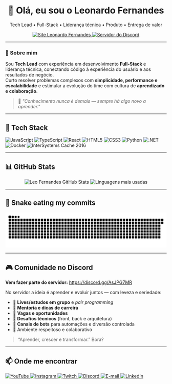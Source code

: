 <!-- Banner / Header -->
<h1 align="center">👋 Olá, eu sou o <strong>Leonardo Fernandes</strong></h1>
<p align="center">
  Tech Lead • Full-Stack • Liderança técnica • Produto • Entrega de valor
</p>

<p align="center">
  <a href="https://leofernandes.com.br" target="_blank">
    <img src="https://img.shields.io/badge/Acessar%20meu%20site-000?style=for-the-badge&logo=google-chrome&logoColor=white" alt="Site Leonardo Fernandes" />
  </a>
  <a href="https://discord.gg/AsJPG7MR" target="_blank">
    <img src="https://img.shields.io/badge/Comunidade%20no%20Discord-5865F2?style=for-the-badge&logo=discord&logoColor=white" alt="Servidor do Discord" />
  </a>
</p>

---

### 🚀 Sobre mim
Sou **Tech Lead** com experiência em desenvolvimento **Full-Stack** e liderança técnica, conectando código à experiência do usuário e aos resultados de negócio.  
Curto resolver problemas complexos com **simplicidade, performance e escalabilidade** e estimular a evolução do time com cultura de **aprendizado e colaboração**.

> 🧠 *"Conhecimento nunca é demais — sempre há algo novo a aprender."*

---

## 🧰 Tech Stack
<p align="left">
  <img src="https://cdn.jsdelivr.net/gh/devicons/devicon/icons/javascript/javascript-original.svg" width="40" alt="JavaScript" />
  <img src="https://cdn.jsdelivr.net/gh/devicons/devicon/icons/typescript/typescript-original.svg" width="40" alt="TypeScript" />
  <img src="https://cdn.jsdelivr.net/gh/devicons/devicon/icons/react/react-original.svg" width="40" alt="React" />
  <img src="https://cdn.jsdelivr.net/gh/devicons/devicon/icons/html5/html5-original.svg" width="40" alt="HTML5" />
  <img src="https://cdn.jsdelivr.net/gh/devicons/devicon/icons/css3/css3-original.svg" width="40" alt="CSS3" />
  <img src="https://cdn.jsdelivr.net/gh/devicons/devicon/icons/python/python-original.svg" width="40" alt="Python" />
  <img src="https://cdn.jsdelivr.net/gh/devicons/devicon/icons/dot-net/dot-net-original.svg" width="40" alt=".NET" />
  <img src="https://cdn.jsdelivr.net/gh/devicons/devicon/icons/docker/docker-original.svg" width="40" alt="Docker" />
  <img src="https://encrypted-tbn0.gstatic.com/images?q=tbn:ANd9GcSDcKFySBMTEQOsC_oNbFQVQCN3G3-r8Rk74XDZNosSLLmLs3A1DEbP439FK3t-i5EMD3s&usqp=CAU" width="40" alt="InterSystems Cache 2016" />
</p>

---

## 📊 GitHub Stats
<p align="center">
  <img height="180em"
       src="https://github-readme-stats.vercel.app/api?username=LeoFernandes210798&show_icons=true&theme=dracula&include_all_commits=true&count_private=true&hide_border=true&cache_seconds=21600"
       alt="Leo Fernandes GitHub Stats" />
  <img height="180em"
       src="https://github-readme-stats.vercel.app/api/top-langs/?username=LeoFernandes210798&layout=compact&langs_count=8&theme=dracula&hide_border=true&cache_seconds=21600"
       alt="Linguagens mais usadas" />
</p>

---

## 🐍 Snake eating my commits
<p align="center">
  <picture>
    <source media="(prefers-color-scheme: dark)" srcset="https://raw.githubusercontent.com/LeoFernandes210798/LeoFernandes210798/output/github-contribution-grid-snake-dark.svg" />
    <source media="(prefers-color-scheme: light)" srcset="https://raw.githubusercontent.com/LeoFernandes210798/LeoFernandes210798/output/github-contribution-grid-snake.svg" />
    <img alt="Animação da grade de contribuições" src="https://raw.githubusercontent.com/LeoFernandes210798/LeoFernandes210798/output/github-contribution-grid-snake.svg" />
  </picture>
</p>

---

## 🎮 Comunidade no Discord
**Vem fazer parte do servidor:** https://discord.gg/AsJPG7MR

No servidor a ideia é aprender e evoluir juntos — com leveza e seriedade:
- 🔴 **Lives/estudos em grupo** e *pair programming*  
- 🧭 **Mentoria e dicas de carreira**  
- 💼 **Vagas e oportunidades**  
- 🧩 **Desafios técnicos** (front, back e arquitetura)  
- 🤖 **Canais de bots** para automações e diversão controlada  
- 👥 Ambiente respeitoso e colaborativo

> “Aprender, crescer e transformar.” Bora?

---

## 📫 Onde me encontrar
<p align="left">
  <a href="https://www.youtube.com/@lf210798" target="_blank">
    <img src="https://img.shields.io/badge/Youtube-%23FF0000.svg?&style=for-the-badge&logo=youtube&logoColor=white" alt="YouTube" />
  </a>
  <a href="https://instagram.com/leofernanddes" target="_blank">
    <img src="https://img.shields.io/badge/Instagram-%23E4405F.svg?&style=for-the-badge&logo=instagram&logoColor=white" alt="Instagram" />
  </a>
  <a href="https://www.twitch.tv/lfernandes1998" target="_blank">
    <img src="https://img.shields.io/badge/Twitch-%239146FF.svg?&style=for-the-badge&logo=twitch&logoColor=white" alt="Twitch" />
  </a>
  <a href="https://discord.gg/AsJPG7MR" target="_blank">
    <img src="https://img.shields.io/badge/Discord-%235865F2.svg?&style=for-the-badge&logo=discord&logoColor=white" alt="Discord" />
  </a>
  <a href="mailto:contato@leofernandes.com.br" target="_blank">
    <img src="https://img.shields.io/badge/Email-%2312100E.svg?&style=for-the-badge&logo=minutemailer&logoColor=white" alt="E-mail" />
  </a>
  <a href="https://www.linkedin.com/in/leofernandes1998/" target="_blank">
    <img src="https://img.shields.io/badge/LinkedIn-%230077B5.svg?&style=for-the-badge&logo=linkedin&logoColor=white" alt="LinkedIn" />
  </a>
</p>
